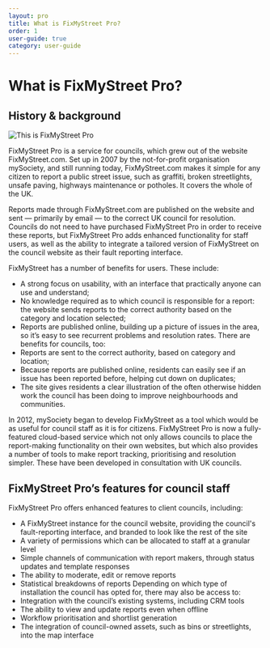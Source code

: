 ```yaml
---
layout: pro
title: What is FixMyStreet Pro?
order: 1
user-guide: true
category: user-guide
---
```


# What is FixMyStreet Pro?

## History & background

<img alt="This is FixMyStreet Pro" src="/assets/img/pro-user-guide/all-the-sites.png" />

FixMyStreet Pro is a service for councils, which grew out of the website FixMyStreet.com.
Set up in 2007 by the not-for-profit organisation mySociety, and still running today,
FixMyStreet.com ​makes it simple for any citizen to report a public street issue, such as graffiti,
broken streetlights, unsafe paving, highways maintenance or potholes. It covers the whole of the
UK.

Reports made through FixMyStreet.com are published on the website and sent — primarily by
email — to the correct UK council for resolution. Councils do not need to have purchased
FixMyStreet Pro in order to receive these reports, but FixMyStreet Pro adds enhanced functionality
for staff users, as well as the ability to integrate a tailored version of FixMyStreet on the council
website as their fault reporting interface.

FixMyStreet has a number of benefits for users. These include:
-  A strong focus on usability, with an interface that practically anyone can use and
understand;
-  No knowledge required as to which council is responsible for a report: the website sends
reports to the correct authority based on the category and location selected;
-  Reports are published online, building up a picture of issues in the area, so it’s easy to see
recurrent problems and resolution rates.
There are benefits for councils, too:
-  Reports are sent to the correct authority, based on category and location;
-  Because reports are published online, residents can easily see if an issue has been
reported before, helping cut down on duplicates;
-  The site gives residents a clear illustration of the often otherwise hidden work the council
has been doing to improve neighbourhoods and communities.

In 2012, mySociety began to develop FixMyStreet as a tool which would be as useful for council
staff as it is for citizens. FixMyStreet Pro is now a fully-featured cloud-based service which not only
allows councils to place the report-making functionality on their own websites, but which also provides a number of tools to make report tracking, prioritising and resolution simpler. These have
been developed in consultation with UK councils.

## FixMyStreet Pro’s features for council staff

FixMyStreet Pro offers enhanced features to client councils, including:
-  A FixMyStreet instance for the council website, providing the council's fault-reporting
interface, and branded to look like the rest of the site
-  A variety of permissions which can be allocated to staff at a granular level
-  Simple channels of communication with report makers, through status updates and
template responses
-  The ability to moderate, edit or remove reports
-  Statistical breakdowns of reports
Depending on which type of installation the council has opted for, there may also be access to:
-  Integration with the council’s existing systems, including CRM tools
-  The ability to view and update reports even when offline
-  Workflow prioritisation and shortlist generation
-  The integration of council-owned assets, such as bins or streetlights, into the map
interface